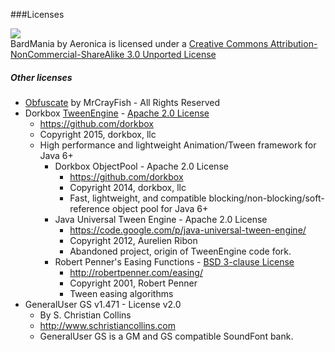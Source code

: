 ###Licenses

![](http://i.creativecommons.org/l/by-nc-sa/3.0/88x31.png)  
BardMania by Aeronica is licensed under a [Creative Commons Attribution-NonCommercial-ShareAlike 3.0 Unported License](http://creativecommons.org/licenses/by-nc-sa/3.0/deed.en_GB)  

##### Other licenses
* [Obfuscate][2] by MrCrayFish - All Rights Reserved
* Dorkbox [TweenEngine][3] - [Apache 2.0 License][4]
  * https://github.com/dorkbox
  * Copyright 2015, dorkbox, llc
  * High performance and lightweight Animation/Tween framework for Java 6+
    * Dorkbox ObjectPool - Apache 2.0 License
      * https://github.com/dorkbox
      * Copyright 2014, dorkbox, llc
      * Fast, lightweight, and compatible blocking/non-blocking/soft-reference object pool for Java 6+
    * Java Universal Tween Engine - Apache 2.0 License
      * https://code.google.com/p/java-universal-tween-engine/
      * Copyright 2012, Aurelien Ribon
      * Abandoned project, origin of TweenEngine code fork.
    * Robert Penner's Easing Functions - [BSD 3-clause License][5]
      * http://robertpenner.com/easing/
      * Copyright 2001, Robert Penner
      * Tween easing algorithms
* GeneralUser GS v1.471 - License v2.0
  * By S. Christian Collins
  * http://www.schristiancollins.com
  * GeneralUser GS is a GM and GS compatible SoundFont bank.

[1]: https://creativecommons.org/licenses/by-nc-sa/3.0/deed.en_GB
[2]: https://minecraft.curseforge.com/projects/obfuscate?gameCategorySlug=mc-mods&projectID=289380
[3]: https://github.com/dorkbox/TweenEngine
[4]: http://www.apache.org/licenses/LICENSE-2.0
[5]: https://opensource.org/licenses/BSD-3-Clause
